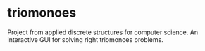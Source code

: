 # triomonoes
Project from applied discrete structures for computer science. An interactive GUI for solving right triomonoes problems.
